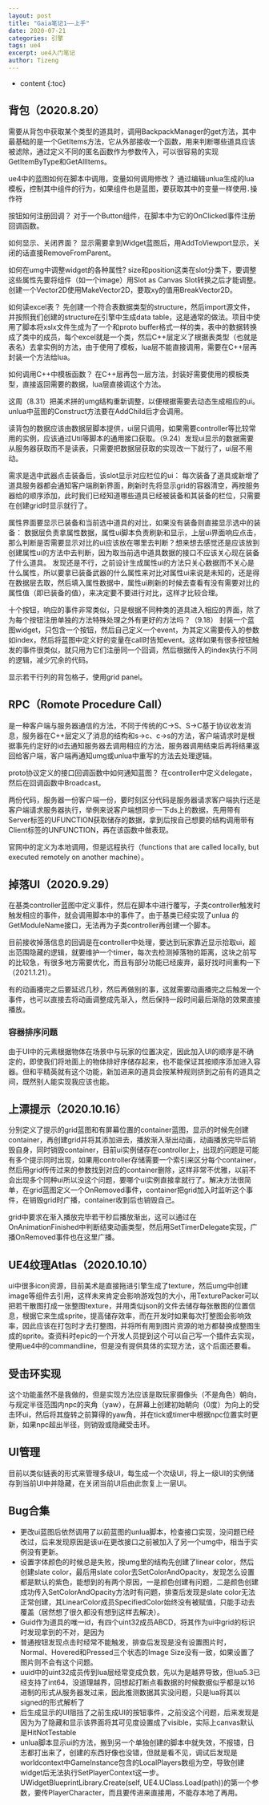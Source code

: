 ```yaml
---
layout: post
title: "Gaia笔记1——上手"
date: 2020-07-21
categories: 引擎
tags: ue4
excerpt: ue4入门笔记
author: Tizeng
---
```


* content
{:toc}

## 背包（2020.8.20）

需要从背包中获取某个类型的道具时，调用BackpackManager的get方法，其中最基础的是一个GetItems方法，它从外部接收一个函数，用来判断哪些道具应该被滤除，通过定义不同的匿名函数作为参数传入，可以很容易的实现GetItemByType和GetAllItems。

ue4中的蓝图如何在脚本中调用，变量如何调用修改？
通过编辑unlua生成的lua模板，控制其中组件的行为，如果组件也是蓝图，要获取其中的变量一样使用`.`操作符

按钮如何注册回调？
对于一个Button组件，在脚本中为它的OnClicked事件注册回调函数。

如何显示、关闭界面？
显示需要拿到Widget蓝图后，用AddToViewport显示，关闭的话直接RemoveFromParent。

如何在umg中调整widget的各种属性?
size和position这类在slot分类下，要调整这些属性先要将组件（如一个image）用Slot as Canvas Slot转换之后才能调整。
创建一个Vector2D使用MakeVector2D，要取xy的值用BreakVector2D。

如何读excel表？
先创建一个符合表数据类型的structure，然后import源文件，并按照我们创建的structure在引擎中生成data table，这是通常的做法。项目中使用了脚本将xslx文件生成为了一个和proto buffer格式一样的类，表中的数据转换成了类中的成员，每个excel就是一个类，然后C++层定义了根据表类型（也就是表名）去拿实例的方法，由于使用了模板，lua层不能直接调用，需要在C++层再封装一个方法给lua。

如何调用C++中模板函数？
在C++层再包一层方法，封装好需要使用的模板类型，直接返回需要的数据，lua层直接调这个方法。

这周（8.31）把美术拼的umg结构重新调整，以便根据需要去动态生成相应的ui。unlua中蓝图的Construct方法要在AddChild后才会调用。

读背包的数据应该由数据层脚本提供，ui层只调用，如果需要controller等比较常用的实例，应该通过Util等脚本的通用接口获取。（9.24）发现ui显示的数据需要从服务器获取而不是读表，只需要把数据层获取的实现改一下就行了，ui层不用动。

需求是选中武器点击装备后，该slot显示对应栏位的ui：
每次装备了道具或新增了道具服务器都会通知客户端刷新界面，刷新时先将显示grid的容器清空，再按服务器给的顺序添加，此时我们已经知道哪些道具已经被装备和其装备的栏位，只需要在创建grid时显示就行了。

属性界面要显示已装备和当前选中道具的对比，如果没有装备则直接显示选中的装备：
数据层负责拿属性数据，属性ui脚本负责刷新和显示，上层ui界面响应点击，那么判断是否需要显示对比的ui应该放在哪里去判断？想来想去感觉还是应该放到创建属性ui的方法中去判断，因为取当前选中道具数据的接口不应该关心现在装备了什么道具。
发现还是不行，之前设计生成属性ui的方法只关心数据而不关心是什么属性，所以要拿已装备武器的什么属性来对比对属性ui来说是未知的，还是得在数据层去取，然后填入属性数据中，属性ui刷新的时候去查看有没有需要对比的属性值（即已装备的值），来决定要不要进行对比，这样才比较合理。

十个按钮，响应的事件非常类似，只是根据不同种类的道具进入相应的界面，除了为每个按钮注册单独的方法特殊处理之外有更好的方法吗？（9.18）
封装一个蓝图widget，只包含一个按钮，然后自己定义一个event，为其定义需要传入的参数如index，然后将蓝图中定义好的变量在call时告知event。这样如果有很多按钮触发的事件很类似，就只用为它们注册同一个回调，然后根据传入的index执行不同的逻辑，减少冗余的代码。

显示若干行列的背包格子，使用grid panel。

## RPC（Romote Procedure Call）

是一种客户端与服务器通信的方法，不同于传统的C->S、S->C基于协议收发消息，服务器在C++层定义了消息的结构和s->c、c->s的方法，客户端请求时是根据事先约定好的id去通知服务器去调用相应的方法，服务器调用结束后再将结果返回给客户端，客户端再通知umg或unlua中重写的方法去处理逻辑。

proto协议定义的接口回调函数中如何通知蓝图？
在controller中定义delegate，然后在回调函数中Broadcast。

两份代码，服务器一份客户端一份，要时刻区分代码是服务器请求客户端执行还是客户端请求服务器执行，举例来说客户端想同步一下ds上的数据，先用带有Server标签的UFUNCTION获取储存的数据，拿到后按自己想要的结构调用带有Client标签的UNFUNCTION，再在该函数中做表现。

官网中的定义为本地调用，但是远程执行（functions that are called locally, but executed remotely on another machine）。

## 掉落UI（2020.9.29）

在基类controller蓝图中定义事件，然后在脚本中进行覆写，子类controller触发时触发相应的事件，就会调用脚本中的事件了。由于基类已经实现了unlua 的GetModuleName接口，无法再为子类controller再创建一个脚本。

目前接收掉落信息的回调是在controller中处理，要达到玩家靠近显示拾取ui，超出范围隐藏的逻辑，就要维护一个timer，每次去检测掉落物的距离，这块之前写的比较急，有很多地方需要优化，而且有部分功能已经废弃，最好找时间重构一下（2021.1.21）。

有的动画播完之后要延迟几秒，然后再做别的事，这就需要动画播完之后触发一个事件，也可以直接去将动画调整成先渐入，然后保持一段时间最后渐隐的效果直接播放。

### 容器排序问题

由于UI中的元素根据物体在场景中与玩家的位置决定，因此加入UI的顺序是不确定的，即使我们将地面上的物体排好序储存起来，也不能保证其按顺序添加进入容器。但和平精英就有这个功能，新加进来的道具会按某种规则挤到之前有的道具之间，既然别人能实现我应该也能。

## 上漂提示（2020.10.16）

分别定义了提示的grid蓝图和有屏幕位置的container蓝图，显示的时候先创建container，再创建grid并将其添加进去，播放渐入渐出动画，动画播放完毕后销毁自身，同时销毁container，目前ui实例储存在controller上，出现的问题是可能有多个提示同时出现，如果用controller存储需要一个索引来区分每个container，然后用grid传传过来的参数找到对应的container删除，这样非常不优雅，以前不会出现多个同种ui所以没这个问题，要哪个ui实例直接拿就行了。解决方法很简单，在grid蓝图定义一个OnRemoved事件，container把grid加入时监听这个事件，在销毁grid时广播，container收到后也销毁自己。

grid中要求在渐入播放完毕若干秒后播放渐出，这可以通过在OnAnimationFinished中判断结束动画类型，然后用SetTimerDelegate实现，广播OnRemoved事件也在这里广播。

## UE4纹理Atlas（2020.10.10）

ui中很多icon资源，目前美术是直接拖进引擎生成了texture，然后umg中创建image等组件去引用，这样未来肯定会影响游戏包的大小，用TexturePacker可以把若干散图打成一张整图texture，并用类似json的文件去储存每张散图的位置信息，根据它来生成sprite，提高储存效率，而在开发时如果每次打整图会影响效率，因此应该在打包时才去打整图，并将所有用到图片资源的地方都替换成整图生成的sprite。查资料时epic的一个开发人员提到这个可以自己写一个插件去实现，使用ue4中的commandline，但是没有提供具体的实现方法，这个后面还要看。

## 受击环实现

这个功能虽然不是我做的，但是实现方法应该是取玩家摄像头（不是角色）朝向，与规定半径范围内npc的夹角（yaw），在屏幕上创建初始朝向（0度）为向上的受击环ui，然后将其旋转之前算得的yaw角，并在tick或timer中根据npc位置实时更新，如果npc超出半径，则销毁或隐藏受击环。

## UI管理

目前以类似链表的形式来管理多级UI，每生成一个次级UI，将上一级UI的实例储存到当前UI中并隐藏，在关闭当前UI后由此恢复上一层UI。

## Bug合集

* 更改ui蓝图后依然调用了以前蓝图的unlua脚本，检查接口实现，没问题已经改过，后来发现原因是该ui在更改接口之前被加入了另一个umg中，相当于实例没有更新。
* 设置字体颜色的时候总是失败，按umg里的结构先创建了linear color，然后创建slate color，最后用slate color去SetColorAndOpacity，发现怎么设置都是默认的紫色，能想到的有两个原因，一是颜色创建有问题，二是颜色创建成功传入SetColorAndOpacity方法时有问题，排查后发现是slate color无法正常创建，其LinearColor成员SpecifiedColor始终没有被赋值，只能手动去覆盖（居然想了很久都没有想到这样去解决）。
* Guid作为道具的唯一id，有四个uint32成员ABCD，将其作为ui中grid的标识时发现拿到的不对，是因为
* 普通按钮发现点击时经常不能触发，排查后发现是没有设置图片时，Normal、Hovered和Pressed三个状态的Image Size没有一致，如果设置了图片则不会有这个问题。
* uuid中的uint32成员传到lua层经常变成负数，先以为是越界导致，但lua5.3已经支持了int64，没道理越界，回想起打断点看数据的时候数据似乎都是以16进制的形式从服务器发过来，因此推测数据其实没问题，只是lua将其以signed的形式解析了
* 后生成显示的UI阻挡了之前生成UI的按钮事件，之前没这个问题，后来发现是因为为了隐藏和显示该界面将其可见度设置成了visible，实际上canvas默认是HitNotTestable
* unlua脚本显示ui的方法，搬到另一个单独创建的脚本中就失效，不报错，日志都打出来了，创建的东西好像也没错，但就是看不见，调试后发现是worldcontext中GameInstance包含的LocalPlayers数组为空，导致创建widget后无法执行SetPlayerContext这一步。UWidgetBlueprintLibrary.Create(self, UE4.UClass.Load(path))的第一个参数，要传PlayerCharacter，而且要传进来直接用，不能存本地了再用。

